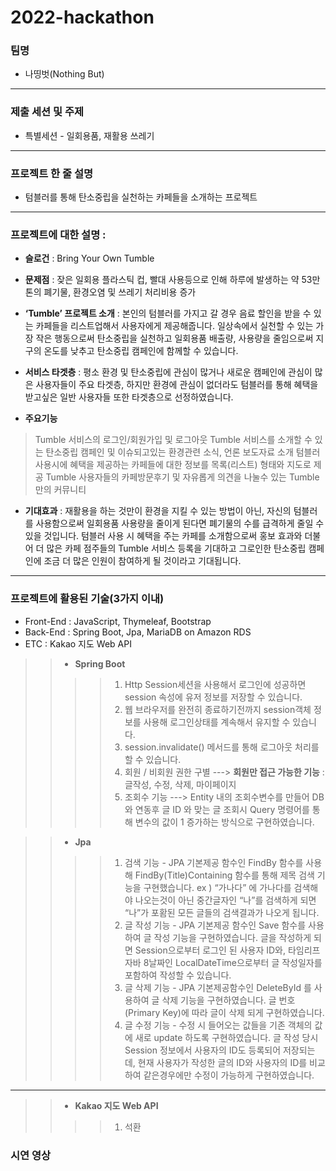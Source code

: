 # 2022-hackathon
### 팀명
- 나띵벗(Nothing But)
----------

### 제출 세션 및 주제
- 특별세션 - 일회용품, 재활용 쓰레기
----------

### 프로젝트 한 줄 설명
- 텀블러를 통해 탄소중립을 실천하는 카페들을 소개하는 프로젝트
----------
### 프로젝트에 대한 설명 : 
- **슬로건** : Bring Your Own Tumble

- **문제점** : 잦은 일회용 플라스틱 컵, 빨대 사용등으로 인해 하루에 발생하는 약 53만톤의 폐기물, 환경오염 및 쓰레기 처리비용 증가

- **‘Tumble’ 프로젝트 소개** : 본인의 텀블러를 가지고 갈 경우 음료 할인을 받을 수 있는 카페들을 리스트업해서 사용자에게 제공해줍니다.
일상속에서 실천할 수 있는 가장 작은 행동으로써 탄소중립을 실천하고 일회용품 배출량, 사용량을 줄임으로써 지구의 온도를 낮추고 탄소중립 캠페인에 함께할 수 있습니다.

- **서비스 타겟층** : 평소 환경 및 탄소중립에 관심이 많거나 새로운 캠페인에 관심이 많은 사용자들이 주요 타겟층, 하지만 환경에 관심이 없더라도 텀블러를 통해 혜택을 받고싶은 일반 사용자들 또한 타겟층으로 선정하였습니다.

- **주요기능**
> Tumble 서비스의 로그인/회원가입 및 로그아웃
> Tumble 서비스를 소개할 수 있는 탄소중립 캠페인 및 이슈되고있는 환경관련 소식, 언론 보도자료 소개
> 텀블러 사용시에 혜택을 제공하는 카페들에 대한 정보를 목록(리스트) 형태와 지도로 제공
> Tumble 사용자들의 카페방문후기 및 자유롭게 의견을 나눌수 있는 Tumble 만의 커뮤니티

- **기대효과** : 재활용을 하는 것만이 환경을 지킬 수 있는 방법이 아닌, 자신의 텀블러를 사용함으로써 일회용품 사용량을 줄이게 된다면 폐기물의 수를 급격하게 줄일 수 있을 것입니다. 텀블러 사용 시 혜택을 주는 카페를 소개함으로써 홍보 효과와 더불어 더 많은 카페 점주들의 Tumble 서비스 등록을 기대하고 그로인한 탄소중립 캠페인에 조금 더 많은 인원이 참여하게 될 것이라고 기대됩니다.

----------
### 프로젝트에 활용된 기술(3가지 이내)
- Front-End : JavaScript, Thymeleaf, Bootstrap
- Back-End : Spring Boot, Jpa, MariaDB on Amazon RDS
- ETC : Kakao 지도 Web API

> > - **Spring Boot**
> > > > 1. Http Session세션을 사용해서 로그인에 성공하면 session 속성에 유저 정보를 저장할 수 있습니다.
> > > > 2. 웹 브라우저를 완전히 종료하기전까지 session객체 정보를 사용해 로그인상태를 계속해서 유지할 수 있습니다.
> > > > 3. session.invalidate() 메서드를 통해 로그아웃 처리를 할 수 있습니다.
> > > > 4. 회원 / 비회원 권한 구별 ---> **회원만 접근 가능한 기능** : 글작성, 수정, 삭제, 마이페이지
> > > > 5. 조회수 기능 ---> Entity 내의 조회수변수를 만들어 DB와 연동후 글 ID 와 맞는 글 조회시 Query 명령어를 통해 변수의 값이 1 증가하는 방식으로 구현하였습니다.

> > - **Jpa**
> > > > 1. 검색 기능 - JPA 기본제공 함수인 FindBy 함수를 사용해 FindBy(Title)Containing 함수를 통해 제목 검색 기능을 구현했습니다. 
> > > >  ex ) “가나다” 에 가나다를 검색해야 나오는것이 아닌 중간글자인 “나”를 검색하게 되면 “나”가 포홤된 모든 글들의 검색결과가 나오게 됩니다.
> > > > 2. 글 작성 기능 - JPA 기본제공 함수인 Save 함수를 사용하여 글 작성 기능을 구현하였습니다. 글을 작성하게 되면 Session으로부터 로그인 된 사용자 ID와, 타임리프 자바 8날짜인 LocalDateTime으로부터 글 작성일자를 포함하여 작성할 수 있습니다.
> > > > 3. 글 삭제 기능 - JPA 기본제공함수인 DeleteById 를 사용하여 글 삭제 기능을 구현하였습니다. 글 번호(Primary Key)에 따라 글이 삭제 되게 구현하였습니다.
> > > > 4. 글 수정 기능 - 수정 시 들어오는 값들을 기존 객체의 값에 새로 update 하도록 구현하였습니다. 글 작성 당시 Session 정보에서 사용자의 ID도 등록되어 저장되는데, 현재 사용자가 작성한 글의 ID와 사용자의 ID를 비교하여 같은경우에만 수정이 가능하게 구현하였습니다.

----------

> > - **Kakao 지도 Web API**
> > > > 1. 석환



### 시연 영상
